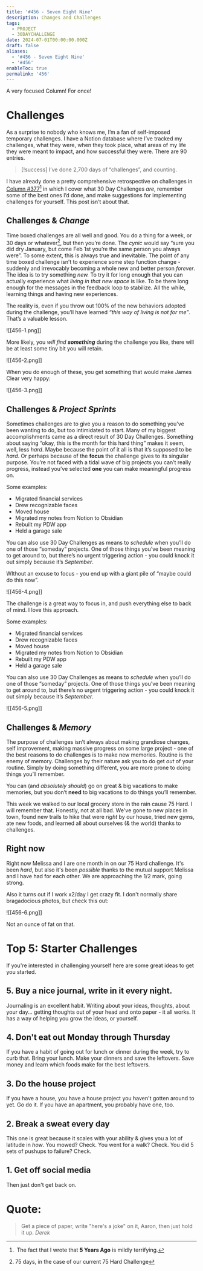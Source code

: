 ```yaml
---
title: '#456 - Seven Eight Nine'
description: Changes and Challenges
tags:
  - PROJECT
  - 30DAYCHALLENGE
date: 2024-07-01T00:00:00.000Z
draft: false
aliases:
  - '#456 - Seven Eight Nine'
  - '#456'
enableToc: true
permalink: '456'
---
```


A very focused Column! For once!
# Challenges

As a surprise to nobody who knows me, I’m a fan of self-imposed temporary challenges. I have a Notion database where I’ve tracked my challenges, what they were, when they took place, what areas of my life they were meant to impact, and how successful they were. There are 90 entries.

> [!success] I’ve done 2,700 days of “challenges”, and counting.

I have already done a pretty comprehensive retrospective on challenges in [Column #377](377)[^1] in which I cover what 30 Day Challenges *are*, remember some of the best ones I’d done, and make suggestions for implementing challenges for yourself. This post isn’t about that.

## Challenges & *Change*

Time boxed challenges are all well and good. You do a thing for a week, or 30 days or whatever[^2], but then you’re done. The *cynic* would say “sure you did dry January, but come Feb 1st you’re the same person you always were”. To some extent, this is always true and inevitable. The point of any time boxed challenge isn’t to experience some step function change - suddenly and irrevocably becoming a whole new and better person *forever*. The idea is to try something *new.* To try it for long enough that you can actually experience what *living in that new space* is like. To be there long enough for the messages in the feedback loop to stabilize. All the while, learning things and having new experiences. 

The reality is, even if you throw out 100% of the new behaviors adopted during the challenge, you’ll have learned *“this way of living is not for me”*. That’s a valuable lesson. 

![[456-1.png]]

More likely, you *will find **something*** during the challenge you like, there will be at least some tiny bit you will retain.

![[456-2.png]]

When you do enough of these, you get something that would make James Clear very happy:

![[456-3.png]]

## Challenges & *Project Sprints*

Sometimes challenges are to give you a reason to do something you've been wanting to do, but too intimidated to start. Many of my biggest accomplishments came as a direct result of 30 Day Challenges. Something about saying “okay, this is the month for this hard thing” makes it seem, well, less *hard*. Maybe because the point of it all is that it’s supposed to be *hard*. Or perhaps because of the **focus** the challenge gives to its singular purpose. You’re not faced with a tidal wave of big projects you can’t really progress, instead you’ve selected **one** you can make meaningful progress on.

Some examples:

- Migrated financial services
- Drew recognizable faces
- Moved house
- Migrated my notes from Notion to Obsidian
- Rebuilt my PDW app
- Held a garage sale

You can also use 30 Day Challenges as means to *schedule* when you’ll do one of those “someday” projects. One of those things you’ve been meaning to get around to, but there’s no urgent triggering action - you could knock it out simply because it’s *September*.

WIthout an excuse to focus - you end up with a giant pile of “maybe could do this now”.

![[456-4.png]]

The challenge is a great way to focus in, and push everything else to back of mind. I love this approach.

Some examples:

- Migrated financial services
- Drew recognizable faces
- Moved house
- Migrated my notes from Notion to Obsidian
- Rebuilt my PDW app
- Held a garage sale

You can also use 30 Day Challenges as means to *schedule* when you’ll do one of those “someday” projects. One of those things you’ve been meaning to get around to, but there’s no urgent triggering action - you could knock it out simply because it’s *September*.

![[456-5.png]]

## Challenges & *Memory*

The purpose of challenges isn’t always about making grandiose changes, self improvement, making massive progress on some large project - one of the best reasons to do challenges is to make new memories. Routine is the enemy of memory. Challenges by their nature ask you to do get *out* of your routine. Simply by doing something different, you are more prone to doing things you’ll remember. 

You can (and *absolutely should*) go on great & big vacations to make memories, but you don’t **need** to big vacations to do things you’ll remember. 

This week we walked to our local grocery store in the rain cause 75 Hard. I will remember that. Honestly, not at all bad. We've gone to new places in town, found new trails to hike that were *right* by our house, tried new gyms, ate new foods, and learned all about ourselves (& the world) thanks to challenges. 

## Right now

Right now Melissa and I are one month in on our 75 Hard challenge. It's been *hard*, but also it's been *possible* thanks to the mutual support Melissa and I have had for each other. We are approaching the 1/2 mark, going strong. 

Also it turns out if I work x2/day I get crazy fit. I don't normally share bragadocious photos, but check this out:

![[456-6.png]]

Not an ounce of fat on that.



# Top 5: Starter Challenges

If you're interested in challenging yourself here are some great ideas to get you started.



## 5. Buy a nice journal, write in it every night.

Journaling is an excellent habit. Writing about your ideas, thoughts, about your day... getting thoughts out of your head and onto paper - it all works. It has a way of helping you grow the ideas, or yourself.



## 4. Don't eat out Monday through Thursday

If you have a habit of going out for lunch or dinner during the week, try to curb that. Bring your lunch. Make your dinners and save the leftovers. Save money and learn which foods make for the best leftovers.



## 3. Do the house project

If you have a house, you have a house project you haven't gotten around to yet. Go do it. If you have an apartment, you probably have one, too.



## 2. Break a sweat every day

This one is great because it scales with your ability & gives you a lot of latitude in *how*. You mowed? Check. You went for a walk? Check. You did 5 sets of pushups to failure? Check.



## 1. Get off social media

Then just don't get back on.



# **Quote:**



> Get a piece of paper, write "here's a joke" on it, Aaron, then just hold it up. <cite>Derek</cite> 

[^1]: The fact that I wrote that **5 Years Ago** is mildly terrifying.

[^2]: 75 days, in the case of our current 75 Hard Challenge

